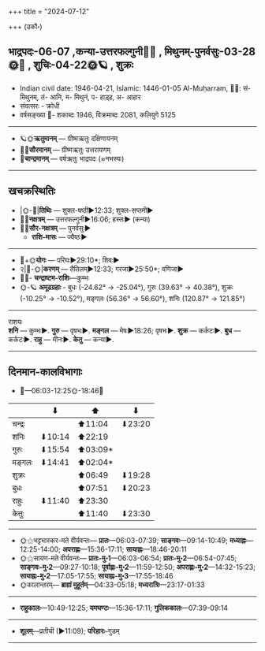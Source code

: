 +++
title = "2024-07-12"

+++
(उकौ॰)
## भाद्रपदः-06-07  ,कन्या-उत्तरफल्गुनी🌛🌌  ,  मिथुनम्-पुनर्वसुः-03-28🌞🌌  ,  शुचिः-04-22🌞🪐  , शुक्रः
- Indian civil date: 1946-04-21, Islamic: 1446-01-05 Al-Muḥarram, 🌌🌞: सं- मिथुनम्, तं- आनि, म- मिथुनं, प- हाड़्ह, अ- आहार
- संवत्सरः - क्रोधी
- वर्षसङ्ख्या 🌛- शकाब्दः 1946, विक्रमाब्दः 2081, कलियुगे 5125
___________________
- 🪐🌞**ऋतुमानम्** — ग्रीष्मऋतुः दक्षिणायनम्
- 🌌🌞**सौरमानम्** — ग्रीष्मऋतुः उत्तरायणम्
- 🌛**चान्द्रमानम्** — वर्षऋतुः भाद्रपदः (≈नभस्यः)
___________________


## खचक्रस्थितिः
- |🌞-🌛|**तिथिः** — शुक्ल-षष्ठी►12:33; शुक्ल-सप्तमी►  
- 🌌🌛**नक्षत्रम्** — उत्तरफल्गुनी►16:06; हस्तः► (कन्या)  
- 🌌🌞**सौर-नक्षत्रम्** — पुनर्वसुः►  
  - **राशि-मासः** — ज्यैष्ठः► 
___________________
- 🌛+🌞**योगः** — परिघः►29:10*; शिवः►  
- २|🌛-🌞|**करणम्** — तैतिलम्►12:33; गरजा►25:50*; वणिजा►  
- 🌌🌛- **चन्द्राष्टम-राशिः**—कुम्भः  
- 🌞-🪐 **अमूढग्रहाः** - बुधः (-24.62° → -25.04°), गुरुः (39.63° → 40.38°), शुक्रः (-10.25° → -10.52°), मङ्गलः (56.36° → 56.60°), शनिः (120.87° → 121.85°)
___________________
राशयः  
**शनि** — कुम्भः►. **गुरु** — वृषभः►. **मङ्गल** — मेषः►18:26; वृषभः►. **शुक्र** — कर्कटः►. **बुध** — कर्कटः►. **राहु** — मीनः►. **केतु** — कन्या►. 
___________________


## दिनमान-कालविभागाः
- 🌅—06:03-12:25🌞-18:46🌇  

|      |⬇     |⬆     |⬇     |
|------|-----|-----|------|
|चन्द्रः|     |⬆11:04 |⬇23:20 |
|शनिः   |⬇10:14 |⬆22:19 |     |
|गुरुः  |⬇15:54 |⬆03:09*|     |
|मङ्गलः |⬇14:41 |⬆02:04*|     |
|शुक्रः |     |⬆06:49 |⬇19:28 |
|बुधः   |     |⬆07:51 |⬇20:23 |
|राहुः  |⬇11:40 |⬆23:30 |     |
|केतुः  |     |⬆11:40 |⬇23:30 |
___________________
- 🌞⚝भट्टभास्कर-मते वीर्यवन्तः— **प्रातः**—06:03-07:39; **साङ्गवः**—09:14-10:49; **मध्याह्नः**—12:25-14:00; **अपराह्णः**—15:36-17:11; **सायाह्नः**—18:46-20:11  
- 🌞⚝सायण-मते वीर्यवन्तः— **प्रातः-मु॰1**—06:03-06:54; **प्रातः-मु॰2**—06:54-07:45; **साङ्गवः-मु॰2**—09:27-10:18; **पूर्वाह्णः-मु॰2**—11:59-12:50; **अपराह्णः-मु॰2**—14:32-15:23; **सायाह्नः-मु॰2**—17:05-17:55; **सायाह्नः-मु॰3**—17:55-18:46  
- 🌞कालान्तरम्— **ब्राह्मं मुहूर्तम्**—04:33-05:18; **मध्यरात्रिः**—23:17-01:33  
___________________
- **राहुकालः**—10:49-12:25; **यमघण्टः**—15:36-17:11; **गुलिककालः**—07:39-09:14  
___________________
- **शूलम्**—प्रतीची (►11:09); **परिहारः**–गुडम्  
___________________
